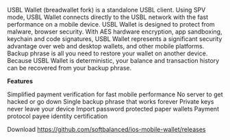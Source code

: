 USBL Wallet (breadwallet fork) is a standalone USBL client. Using SPV mode, USBL Wallet connects directly to the USBL network with the fast performance on a mobile device. USBL Wallet is designed to protect from malware, browser security. With AES hardware encryption, app sandboxing, keychain and code signatures, USBL Wallet represents a significant security advantage over web and desktop wallets, and other mobile platforms. Backup phrase is all you need to restore your wallet on another device. Because USBL Wallet is deterministic, your balance and transaction history can be recovered from your backup phrase.

**Features**

Simplified payment verification for fast mobile performance
No server to get hacked or go down
Single backup phrase that works forever
Private keys never leave your device
Import password protected paper wallets
Payment protocol payee identity certification

Download https://github.com/softbalanced/ios-mobile-wallet/releases
